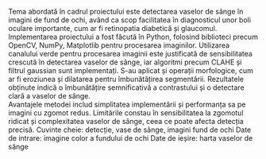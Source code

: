 Tema abordată în cadrul proiectului este detectarea vaselor de sânge în imagini de fund de 
ochi, având ca scop facilitatea în diagnosticul unor boli oculare importante, cum ar fi 
retinopatia diabetică și glaucomul.   
Implementarea proiectului a fost făcută în Python, folosind biblioteci precum OpenCV, 
NumPy, Matplotlib pentru procesarea imaginilor. 
Utilizarea canalului verde pentru procesarea imaginii este justificată de sensibilitatea crescută 
în detectarea vaselor de sânge, iar algoritmi precum CLAHE și filtrul gaussian sunt 
implementați. S-au aplicat și operații morfologice, cum ar fi eroziunea și dilatarea pentru 
îmbunătățirea segmentării. Rezultatele obținute indică o îmbunătățire semnificativă a 
contrastului și o detectare clară a vaselor de sânge.  
Avantajele metodei includ simplitatea implementării și performanța sa pe imagini cu zgomot 
redus. Limitările constau în sensibilitatea la zgomotul ridicat și complexitatea vaselor de 
sânge, ceea ce poate afecta detecția precisă. 
Cuvinte cheie: detecție, vase de sânge, imagini fund de ochi 
Date de intrare: imagine color a fundului de ochi 
Date de ieșire: harta vaselor de sânge 
